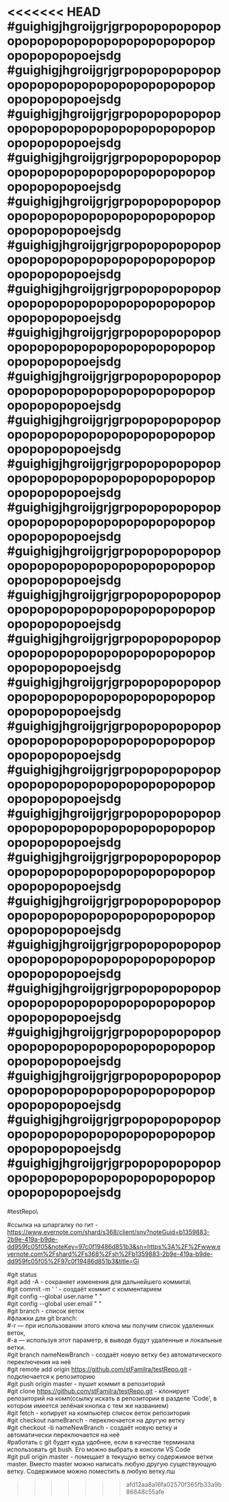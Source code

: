 <<<<<<< HEAD
#guighigjhgroijgrjgrpopopopopopopopopopopopopopopopopopopopopopopopopopoejsdg
#guighigjhgroijgrjgrpopopopopopopopopopopopopopopopopopopopopopopopopopoejsdg
#guighigjhgroijgrjgrpopopopopopopopopopopopopopopopopopopopopopopopopopoejsdg
#guighigjhgroijgrjgrpopopopopopopopopopopopopopopopopopopopopopopopopopoejsdg
#guighigjhgroijgrjgrpopopopopopopopopopopopopopopopopopopopopopopopopopoejsdg
#guighigjhgroijgrjgrpopopopopopopopopopopopopopopopopopopopopopopopopopoejsdg
#guighigjhgroijgrjgrpopopopopopopopopopopopopopopopopopopopopopopopopopoejsdg
#guighigjhgroijgrjgrpopopopopopopopopopopopopopopopopopopopopopopopopopoejsdg
#guighigjhgroijgrjgrpopopopopopopopopopopopopopopopopopopopopopopopopopoejsdg
#guighigjhgroijgrjgrpopopopopopopopopopopopopopopopopopopopopopopopopopoejsdg
#guighigjhgroijgrjgrpopopopopopopopopopopopopopopopopopopopopopopopopopoejsdg
#guighigjhgroijgrjgrpopopopopopopopopopopopopopopopopopopopopopopopopopoejsdg
#guighigjhgroijgrjgrpopopopopopopopopopopopopopopopopopopopopopopopopopoejsdg
#guighigjhgroijgrjgrpopopopopopopopopopopopopopopopopopopopopopopopopopoejsdg
#guighigjhgroijgrjgrpopopopopopopopopopopopopopopopopopopopopopopopopopoejsdg
#guighigjhgroijgrjgrpopopopopopopopopopopopopopopopopopopopopopopopopopoejsdg
#guighigjhgroijgrjgrpopopopopopopopopopopopopopopopopopopopopopopopopopoejsdg
#guighigjhgroijgrjgrpopopopopopopopopopopopopopopopopopopopopopopopopopoejsdg
#guighigjhgroijgrjgrpopopopopopopopopopopopopopopopopopopopopopopopopopoejsdg
#guighigjhgroijgrjgrpopopopopopopopopopopopopopopopopopopopopopopopopopoejsdg
#guighigjhgroijgrjgrpopopopopopopopopopopopopopopopopopopopopopopopopopoejsdg
#guighigjhgroijgrjgrpopopopopopopopopopopopopopopopopopopopopopopopopopoejsdg
#guighigjhgroijgrjgrpopopopopopopopopopopopopopopopopopopopopopopopopopoejsdg
#guighigjhgroijgrjgrpopopopopopopopopopopopopopopopopopopopopopopopopopoejsdg
#guighigjhgroijgrjgrpopopopopopopopopopopopopopopopopopopopopopopopopopoejsdg
#guighigjhgroijgrjgrpopopopopopopopopopopopopopopopopopopopopopopopopopoejsdg
#guighigjhgroijgrjgrpopopopopopopopopopopopopopopopopopopopopopopopopopoejsdg
=======
#testRepo\

#ссылка на шпаргалку по гит - https://www.evernote.com/shard/s368/client/snv?noteGuid=b1359883-2b9e-419a-b9de-dd959fc05f05&noteKey=97c0f19486d851b3&sn=https%3A%2F%2Fwww.evernote.com%2Fshard%2Fs368%2Fsh%2Fb1359883-2b9e-419a-b9de-dd959fc05f05%2F97c0f19486d851b3&title=Gi

#git status\
#git add -A - сохраняет изменения для дальнейшего коммита\  
#git commit -m ' ' - создаёт коммит с комментарием\
#git config --global user.name " "\
#git config --global user.email " "\
#git branch - список веток\
#флажки для git branch:\
#-r — при использовании этого ключа мы получим список удаленных веток,\
#-a — используя этот параметр, в выводе будут удаленные и локальные ветки.\
#git branch nameNewBranch - создаёт новую ветку без автоматического переключения на неё\
#git remote add origin https://github.com/stFamilra/testRepo.git - подключается к репозиторию\
#git push origin master - пушит коммит в репозиторий\
#git clone https://github.com/stFamilra/testRepo.git - клонирует репозиторий на комп(ссылку искать в репозитории в разделе 'Code', в котором имеется зелёная кнопка с тем же названием)\
#git fetch - копирует на компьютер список веток репозитория\
#git checkout nameBranch - переключается на другую ветку\
#git checkout -b nameNewBranch - создаёт новую ветку и автоматически переключается на неё\
#работать с git будет куда удобнее, если в качестве терминала использовать git bush. Его можно выбрать в консоли VS Code\
#git pull origin master - помещает в текущую ветку содержимое ветки master. Вместо master можно написать любую другую существующую ветку. Содержимое можно поместить в любую ветку.пш
>>>>>>> afd12aa8a16fa02570f365fb33a9b86648c55afe
